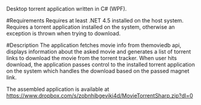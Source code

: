 Desktop torrent application written in C# (WPF).

#Requirements
Requires at least .NET 4.5 installed on the host system.
Requires a torrent application installed on the system, otherwise an exception is thrown when trying to download.

#Description
The application fetches movie info from themoviedb api, displays information about the asked movie and generates a list of torrent links to download the movie from the torrent tracker. When user hits download, the application passes control to the installed torrent application on the system which handles the download based on the passed magnet link.

The assembled application is available at https://www.dropbox.com/s/zobnhibgeviki4d/MovieTorrentSharp.zip?dl=0
